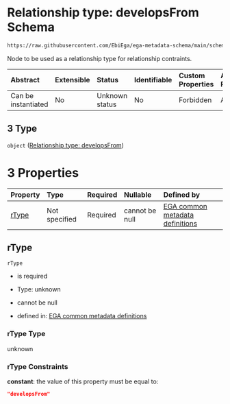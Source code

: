 # Relationship type: developsFrom Schema

```txt
https://raw.githubusercontent.com/EbiEga/ega-metadata-schema/main/schemas/EGA.protocol.json#/properties/protocolRelationships/items/allOf/1/anyOf/2/allOf/0/anyOf/3
```

Node to be used as a relationship type for relationship contraints.

| Abstract            | Extensible | Status         | Identifiable | Custom Properties | Additional Properties | Access Restrictions | Defined In                                                                       |
| :------------------ | :--------- | :------------- | :----------- | :---------------- | :-------------------- | :------------------ | :------------------------------------------------------------------------------- |
| Can be instantiated | No         | Unknown status | No           | Forbidden         | Allowed               | none                | [EGA.protocol.json\*](../../../schemas/EGA.protocol.json "open original schema") |

## 3 Type

`object` ([Relationship type: developsFrom](ega-12-definitions-relationship-type-developsfrom.md))

# 3 Properties

| Property        | Type          | Required | Nullable       | Defined by                                                                                                                                                                                                                                                       |
| :-------------- | :------------ | :------- | :------------- | :--------------------------------------------------------------------------------------------------------------------------------------------------------------------------------------------------------------------------------------------------------------- |
| [rType](#rtype) | Not specified | Required | cannot be null | [EGA common metadata definitions](ega-12-definitions-relationship-type-developsfrom-properties-rtype.md "https://raw.githubusercontent.com/EbiEga/ega-metadata-schema/main/schemas/EGA.common-definitions.json#/definitions/rTypeDevelopsFrom/properties/rType") |

## rType



`rType`

*   is required

*   Type: unknown

*   cannot be null

*   defined in: [EGA common metadata definitions](ega-12-definitions-relationship-type-developsfrom-properties-rtype.md "https://raw.githubusercontent.com/EbiEga/ega-metadata-schema/main/schemas/EGA.common-definitions.json#/definitions/rTypeDevelopsFrom/properties/rType")

### rType Type

unknown

### rType Constraints

**constant**: the value of this property must be equal to:

```json
"developsFrom"
```

